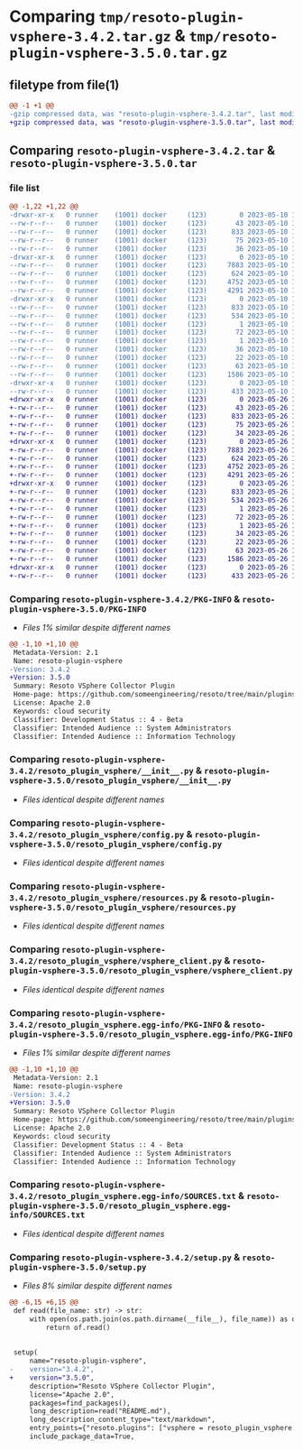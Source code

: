 # Comparing `tmp/resoto-plugin-vsphere-3.4.2.tar.gz` & `tmp/resoto-plugin-vsphere-3.5.0.tar.gz`

## filetype from file(1)

```diff
@@ -1 +1 @@
-gzip compressed data, was "resoto-plugin-vsphere-3.4.2.tar", last modified: Wed May 10 12:21:30 2023, max compression
+gzip compressed data, was "resoto-plugin-vsphere-3.5.0.tar", last modified: Fri May 26 18:26:34 2023, max compression
```

## Comparing `resoto-plugin-vsphere-3.4.2.tar` & `resoto-plugin-vsphere-3.5.0.tar`

### file list

```diff
@@ -1,22 +1,22 @@
-drwxr-xr-x   0 runner    (1001) docker     (123)        0 2023-05-10 12:21:30.546712 resoto-plugin-vsphere-3.4.2/
--rw-r--r--   0 runner    (1001) docker     (123)       43 2023-05-10 12:19:36.000000 resoto-plugin-vsphere-3.4.2/MANIFEST.in
--rw-r--r--   0 runner    (1001) docker     (123)      833 2023-05-10 12:21:30.546712 resoto-plugin-vsphere-3.4.2/PKG-INFO
--rw-r--r--   0 runner    (1001) docker     (123)       75 2023-05-10 12:19:36.000000 resoto-plugin-vsphere-3.4.2/README.md
--rw-r--r--   0 runner    (1001) docker     (123)       36 2023-05-10 12:19:36.000000 resoto-plugin-vsphere-3.4.2/requirements.txt
-drwxr-xr-x   0 runner    (1001) docker     (123)        0 2023-05-10 12:21:30.546712 resoto-plugin-vsphere-3.4.2/resoto_plugin_vsphere/
--rw-r--r--   0 runner    (1001) docker     (123)     7883 2023-05-10 12:19:36.000000 resoto-plugin-vsphere-3.4.2/resoto_plugin_vsphere/__init__.py
--rw-r--r--   0 runner    (1001) docker     (123)      624 2023-05-10 12:19:36.000000 resoto-plugin-vsphere-3.4.2/resoto_plugin_vsphere/config.py
--rw-r--r--   0 runner    (1001) docker     (123)     4752 2023-05-10 12:19:36.000000 resoto-plugin-vsphere-3.4.2/resoto_plugin_vsphere/resources.py
--rw-r--r--   0 runner    (1001) docker     (123)     4291 2023-05-10 12:19:36.000000 resoto-plugin-vsphere-3.4.2/resoto_plugin_vsphere/vsphere_client.py
-drwxr-xr-x   0 runner    (1001) docker     (123)        0 2023-05-10 12:21:30.546712 resoto-plugin-vsphere-3.4.2/resoto_plugin_vsphere.egg-info/
--rw-r--r--   0 runner    (1001) docker     (123)      833 2023-05-10 12:21:30.000000 resoto-plugin-vsphere-3.4.2/resoto_plugin_vsphere.egg-info/PKG-INFO
--rw-r--r--   0 runner    (1001) docker     (123)      534 2023-05-10 12:21:30.000000 resoto-plugin-vsphere-3.4.2/resoto_plugin_vsphere.egg-info/SOURCES.txt
--rw-r--r--   0 runner    (1001) docker     (123)        1 2023-05-10 12:21:30.000000 resoto-plugin-vsphere-3.4.2/resoto_plugin_vsphere.egg-info/dependency_links.txt
--rw-r--r--   0 runner    (1001) docker     (123)       72 2023-05-10 12:21:30.000000 resoto-plugin-vsphere-3.4.2/resoto_plugin_vsphere.egg-info/entry_points.txt
--rw-r--r--   0 runner    (1001) docker     (123)        1 2023-05-10 12:21:30.000000 resoto-plugin-vsphere-3.4.2/resoto_plugin_vsphere.egg-info/not-zip-safe
--rw-r--r--   0 runner    (1001) docker     (123)       36 2023-05-10 12:21:30.000000 resoto-plugin-vsphere-3.4.2/resoto_plugin_vsphere.egg-info/requires.txt
--rw-r--r--   0 runner    (1001) docker     (123)       22 2023-05-10 12:21:30.000000 resoto-plugin-vsphere-3.4.2/resoto_plugin_vsphere.egg-info/top_level.txt
--rw-r--r--   0 runner    (1001) docker     (123)       63 2023-05-10 12:21:30.546712 resoto-plugin-vsphere-3.4.2/setup.cfg
--rw-r--r--   0 runner    (1001) docker     (123)     1586 2023-05-10 12:19:36.000000 resoto-plugin-vsphere-3.4.2/setup.py
-drwxr-xr-x   0 runner    (1001) docker     (123)        0 2023-05-10 12:21:30.546712 resoto-plugin-vsphere-3.4.2/test/
--rw-r--r--   0 runner    (1001) docker     (123)      433 2023-05-10 12:19:36.000000 resoto-plugin-vsphere-3.4.2/test/test_config.py
+drwxr-xr-x   0 runner    (1001) docker     (123)        0 2023-05-26 18:26:34.565657 resoto-plugin-vsphere-3.5.0/
+-rw-r--r--   0 runner    (1001) docker     (123)       43 2023-05-26 18:24:12.000000 resoto-plugin-vsphere-3.5.0/MANIFEST.in
+-rw-r--r--   0 runner    (1001) docker     (123)      833 2023-05-26 18:26:34.565657 resoto-plugin-vsphere-3.5.0/PKG-INFO
+-rw-r--r--   0 runner    (1001) docker     (123)       75 2023-05-26 18:24:12.000000 resoto-plugin-vsphere-3.5.0/README.md
+-rw-r--r--   0 runner    (1001) docker     (123)       34 2023-05-26 18:24:12.000000 resoto-plugin-vsphere-3.5.0/requirements.txt
+drwxr-xr-x   0 runner    (1001) docker     (123)        0 2023-05-26 18:26:34.565657 resoto-plugin-vsphere-3.5.0/resoto_plugin_vsphere/
+-rw-r--r--   0 runner    (1001) docker     (123)     7883 2023-05-26 18:24:12.000000 resoto-plugin-vsphere-3.5.0/resoto_plugin_vsphere/__init__.py
+-rw-r--r--   0 runner    (1001) docker     (123)      624 2023-05-26 18:24:12.000000 resoto-plugin-vsphere-3.5.0/resoto_plugin_vsphere/config.py
+-rw-r--r--   0 runner    (1001) docker     (123)     4752 2023-05-26 18:24:12.000000 resoto-plugin-vsphere-3.5.0/resoto_plugin_vsphere/resources.py
+-rw-r--r--   0 runner    (1001) docker     (123)     4291 2023-05-26 18:24:12.000000 resoto-plugin-vsphere-3.5.0/resoto_plugin_vsphere/vsphere_client.py
+drwxr-xr-x   0 runner    (1001) docker     (123)        0 2023-05-26 18:26:34.565657 resoto-plugin-vsphere-3.5.0/resoto_plugin_vsphere.egg-info/
+-rw-r--r--   0 runner    (1001) docker     (123)      833 2023-05-26 18:26:34.000000 resoto-plugin-vsphere-3.5.0/resoto_plugin_vsphere.egg-info/PKG-INFO
+-rw-r--r--   0 runner    (1001) docker     (123)      534 2023-05-26 18:26:34.000000 resoto-plugin-vsphere-3.5.0/resoto_plugin_vsphere.egg-info/SOURCES.txt
+-rw-r--r--   0 runner    (1001) docker     (123)        1 2023-05-26 18:26:34.000000 resoto-plugin-vsphere-3.5.0/resoto_plugin_vsphere.egg-info/dependency_links.txt
+-rw-r--r--   0 runner    (1001) docker     (123)       72 2023-05-26 18:26:34.000000 resoto-plugin-vsphere-3.5.0/resoto_plugin_vsphere.egg-info/entry_points.txt
+-rw-r--r--   0 runner    (1001) docker     (123)        1 2023-05-26 18:26:34.000000 resoto-plugin-vsphere-3.5.0/resoto_plugin_vsphere.egg-info/not-zip-safe
+-rw-r--r--   0 runner    (1001) docker     (123)       34 2023-05-26 18:26:34.000000 resoto-plugin-vsphere-3.5.0/resoto_plugin_vsphere.egg-info/requires.txt
+-rw-r--r--   0 runner    (1001) docker     (123)       22 2023-05-26 18:26:34.000000 resoto-plugin-vsphere-3.5.0/resoto_plugin_vsphere.egg-info/top_level.txt
+-rw-r--r--   0 runner    (1001) docker     (123)       63 2023-05-26 18:26:34.565657 resoto-plugin-vsphere-3.5.0/setup.cfg
+-rw-r--r--   0 runner    (1001) docker     (123)     1586 2023-05-26 18:24:12.000000 resoto-plugin-vsphere-3.5.0/setup.py
+drwxr-xr-x   0 runner    (1001) docker     (123)        0 2023-05-26 18:26:34.565657 resoto-plugin-vsphere-3.5.0/test/
+-rw-r--r--   0 runner    (1001) docker     (123)      433 2023-05-26 18:24:12.000000 resoto-plugin-vsphere-3.5.0/test/test_config.py
```

### Comparing `resoto-plugin-vsphere-3.4.2/PKG-INFO` & `resoto-plugin-vsphere-3.5.0/PKG-INFO`

 * *Files 1% similar despite different names*

```diff
@@ -1,10 +1,10 @@
 Metadata-Version: 2.1
 Name: resoto-plugin-vsphere
-Version: 3.4.2
+Version: 3.5.0
 Summary: Resoto VSphere Collector Plugin
 Home-page: https://github.com/someengineering/resoto/tree/main/plugins/vsphere
 License: Apache 2.0
 Keywords: cloud security
 Classifier: Development Status :: 4 - Beta
 Classifier: Intended Audience :: System Administrators
 Classifier: Intended Audience :: Information Technology
```

### Comparing `resoto-plugin-vsphere-3.4.2/resoto_plugin_vsphere/__init__.py` & `resoto-plugin-vsphere-3.5.0/resoto_plugin_vsphere/__init__.py`

 * *Files identical despite different names*

### Comparing `resoto-plugin-vsphere-3.4.2/resoto_plugin_vsphere/config.py` & `resoto-plugin-vsphere-3.5.0/resoto_plugin_vsphere/config.py`

 * *Files identical despite different names*

### Comparing `resoto-plugin-vsphere-3.4.2/resoto_plugin_vsphere/resources.py` & `resoto-plugin-vsphere-3.5.0/resoto_plugin_vsphere/resources.py`

 * *Files identical despite different names*

### Comparing `resoto-plugin-vsphere-3.4.2/resoto_plugin_vsphere/vsphere_client.py` & `resoto-plugin-vsphere-3.5.0/resoto_plugin_vsphere/vsphere_client.py`

 * *Files identical despite different names*

### Comparing `resoto-plugin-vsphere-3.4.2/resoto_plugin_vsphere.egg-info/PKG-INFO` & `resoto-plugin-vsphere-3.5.0/resoto_plugin_vsphere.egg-info/PKG-INFO`

 * *Files 1% similar despite different names*

```diff
@@ -1,10 +1,10 @@
 Metadata-Version: 2.1
 Name: resoto-plugin-vsphere
-Version: 3.4.2
+Version: 3.5.0
 Summary: Resoto VSphere Collector Plugin
 Home-page: https://github.com/someengineering/resoto/tree/main/plugins/vsphere
 License: Apache 2.0
 Keywords: cloud security
 Classifier: Development Status :: 4 - Beta
 Classifier: Intended Audience :: System Administrators
 Classifier: Intended Audience :: Information Technology
```

### Comparing `resoto-plugin-vsphere-3.4.2/resoto_plugin_vsphere.egg-info/SOURCES.txt` & `resoto-plugin-vsphere-3.5.0/resoto_plugin_vsphere.egg-info/SOURCES.txt`

 * *Files identical despite different names*

### Comparing `resoto-plugin-vsphere-3.4.2/setup.py` & `resoto-plugin-vsphere-3.5.0/setup.py`

 * *Files 8% similar despite different names*

```diff
@@ -6,15 +6,15 @@
 def read(file_name: str) -> str:
     with open(os.path.join(os.path.dirname(__file__), file_name)) as of:
         return of.read()
 
 
 setup(
     name="resoto-plugin-vsphere",
-    version="3.4.2",
+    version="3.5.0",
     description="Resoto VSphere Collector Plugin",
     license="Apache 2.0",
     packages=find_packages(),
     long_description=read("README.md"),
     long_description_content_type="text/markdown",
     entry_points={"resoto.plugins": ["vsphere = resoto_plugin_vsphere:VSphereCollectorPlugin"]},
     include_package_data=True,
```

